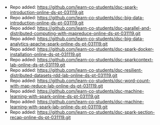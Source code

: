 
- Repo added: https://github.com/learn-co-students/dsc-spark-introduction-online-ds-pt-031119.git
- Repo added: https://github.com/learn-co-students/dsc-big-data-introduction-online-ds-pt-031119.git
- Repo added: https://github.com/learn-co-students/dsc-parallel-and-distributed-computing-with-mapreduce-online-ds-pt-031119.git
- Repo added: https://github.com/learn-co-students/dsc-big-data-analytics-apache-spark-online-ds-pt-031119.git
- Repo added: https://github.com/learn-co-students/dsc-spark-docker-installation-online-ds-pt-031119.git
- Repo added: https://github.com/learn-co-students/dsc-sparkcontext-lab-online-ds-pt-031119.git
- Repo added: https://github.com/learn-co-students/dsc-resilient-distributed-datasets-rdd-lab-online-ds-pt-031119.git
- Repo added: https://github.com/learn-co-students/dsc-word-count-with-map-reduce-lab-online-ds-pt-031119.git
- Repo added: https://github.com/learn-co-students/dsc-machine-learning-with-spark-online-ds-pt-031119.git
- Repo added: https://github.com/learn-co-students/dsc-machine-learning-with-spark-lab-online-ds-pt-031119.git
- Repo added: https://github.com/learn-co-students/dsc-spark-section-recap-online-ds-pt-031119.git